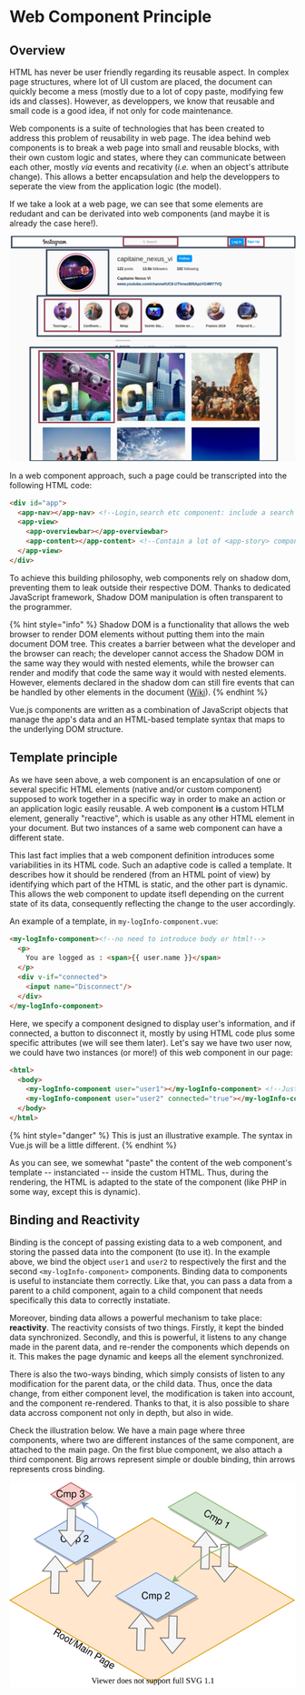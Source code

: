 # Web Component Principle

## Overview
HTML has never be user friendly regarding its reusable aspect. In complex page structures, where lot of UI custom are placed, the document can quickly become a mess (mostly due to a lot of copy paste, modifying few ids and classes). However, as developpers, we know that reusable and small code is a good idea, if not only for code maintenance.

Web components is a suite of technologies that has been created to address this problem of reusability in web page. The idea behind web components is to break a web page into small and reusable blocks, with their own custom logic and states, where they can communicate between each other, mostly *via* events and recativity (*i.e.* when an object's attribute change). This allows a better encapsulation and help the developpers to seperate the view from the application logic (the model).

If we take a look at a web page, we can see that some elements are redudant and can be derivated into web components (and maybe it is already the case here!).

![Decomposition of a web page in web component](resources/tmpComponentExplain.png)

In a web component approach, such a page could be transcripted into the following HTML code:
```html
<div id="app">
  <app-nav></app-nav> <!--Login,search etc component: include a search component, a login component-->
  <app-view>
    <app-overviewbar></app-overviewbar>
    <app-content></app-content> <!--Contain a lot of <app-story> components-->
  </app-view>
</div>
```
To achieve this building philosophy, web components rely on shadow dom, preventing them to leak outside their respective DOM. Thanks to dedicated JavaScript framework, Shadow DOM manipulation is often transparent to the programmer.

{% hint style="info" %}
Shadow DOM is a functionality that allows the web browser to render DOM elements without putting them into the main document DOM tree. This creates a barrier between what the developer and the browser can reach; the developer cannot access the Shadow DOM in the same way they would with nested elements, while the browser can render and modify that code the same way it would with nested elements. However, elements declared in the shadow dom can still fire events that can be handled by other elements in the document ([Wiki](https://en.wikipedia.org/wiki/Web_Components#Shadow_DOM)).
{% endhint %}

Vue.js components are written as a combination of JavaScript objects that manage the app's data and an HTML-based template syntax that maps to the underlying DOM structure.  

## Template principle
As we have seen above, a web component is an encapsulation of one or several specific HTML elements (native and/or custom component) supposed to work together in a specific way in order to make an action or an application logic easily reusable. A web component **is** a custom HTLM element, generally "reactive", which is usable as any other HTML element in your document. But two instances of a same web component can have a different state.

This last fact implies that a web component definition introduces some variabilities in its HTML code. Such an adaptive code is called a template. It describes how it should be rendered (from an HTML point of view) by identifying which part of the HTML is static, and the other part is dynamic. This allows the web component to update itsefl depending on the current state of its data, consequently reflecting the change to the user accordingly.

An example of a template, in `my-logInfo-component.vue`:
```html
<my-logInfo-component><!--no need to introduce body or html!-->
  <p>
    You are logged as : <span>{{ user.name }}</span>
  </p>
  <div v-if="connected">
    <input name="Disconnect"/>
  </div>
</my-logInfo-component>
```
Here, we specify a component designed to display user's information, and if connected, a button to disconnect it, mostly by using HTML code plus some specific attributes (we will see them later). Let's say we have two user now, we could have two instances (or more!) of this web component in our page:

```html
<html>
  <body>
    <my-logInfo-component user="user1"></my-logInfo-component> <!--Just displaying You are logged as : Alexis Lebis -->
    <my-logInfo-component user="user2" connected="true"></my-logInfo-component> <!--Display : You are logged as : Luc Fabresse  **AND** the Disconnect button-->
  </body>
</html>
```
{% hint style="danger" %}
This is just an illustrative example. The syntax in Vue.js will be a little different.
{% endhint %}

As you can see, we somewhat "paste" the content of the web component's template -- instanciated -- inside the custom HTML. Thus, during the rendering, the HTML is adapted to the state of the component (like PHP in some way, except this is dynamic).

## Binding and Reactivity
Binding is the concept of passing existing data to a web component, and storing the passed data into the component (to use it). In the example above, we bind the object `user1` and `user2` to respectively the first and the second `<my-logInfo-component>` components. Binding data to components is useful to instanciate them correctly. Like that, you can pass a data from a parent to a child component, again to a child component that needs specifically this data to correctly instatiate.

Moreover, binding data allows a powerful mechanism to take place: **reactivity**. The reactivity consists of two things. Firstly, it kept the binded data synchronized. Secondly, and this is powerful, it listens to any change made in the parent data, and re-render the components which depends on it. This makes the page dynamic and keeps all the element synchronized. 

There is also the two-ways binding, which simply consists of listen to any modification for the parent data, or the child data. Thus, once the data change, from either component level, the modification is taken into account, and the component re-rendered. Thanks to that, it is also possible to share data accross component not only in depth, but also in wide.

Check the illustration below. We have a main page where three components, where two are different instances of the same component, are attached to the main page. On the first blue component, we also attach a third component. Big arrows represent simple or double binding, thin arrows represents cross binding.

![Illustration of web component and some bindings](resources/webcomp_example.svg)
